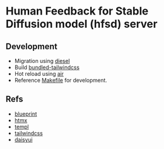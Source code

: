 # Human Feedback for Stable Diffusion model (hfsd) server

## Development
- Migration using [diesel](https://diesel.rs/guides/getting-started)
- Build [bundled-tailwindcss](https://github.com/tailwindlabs/tailwindcss/discussions/12294#discussioncomment-8268378)
- Hot reload using [air](https://github.com/cosmtrek/air) 
- Reference [Makefile](./Makefile) for development.

## Refs
- [blueprint](https://github.com/Melkeydev/go-blueprint)
- [htmx](https://htmx.org/)
- [templ](https://templ.guide/)
- [tailwindcss](https://tailwindcss.com/)
- [daisyui](https://daisyui.com) 
